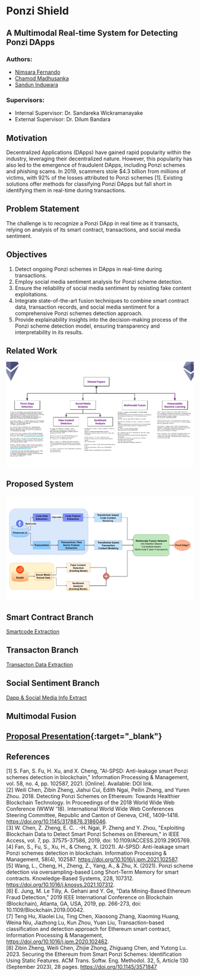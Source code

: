 # Ponzi Shield

## A Multimodal Real-time System for Detecting Ponzi DApps

### Authors:
- [Nimsara Fernando](https://github.com/nimsara66)
- [Chamod Madhusanka](https://github.com/chamodmadhusanka)
- [Sandun Induwara](https://github.com/sanduninduwara)

### Supervisors:
- Internal Supervisor: Dr. Sandareka Wickramanayake
- External Supervisor: Dr. Dilum Bandara

## Motivation

Decentralized Applications (DApps) have gained rapid popularity within the industry, leveraging their decentralized nature. However, this popularity has also led to the emergence of fraudulent DApps, including Ponzi schemes and phishing scams. In 2019, scammers stole $4.3 billion from millions of victims, with 92% of the losses attributed to Ponzi schemes [1]. Existing solutions offer methods for classifying Ponzi DApps but fall short in identifying them in real-time during transactions.

## Problem Statement

The challenge is to recognize a Ponzi DApp in real time as it transacts, relying on analysis of its smart contract, transactions, and social media sentiment.

## Objectives

1. Detect ongoing Ponzi schemes in DApps in real-time during transactions.
2. Employ social media sentiment analysis for Ponzi scheme detection.
3. Ensure the reliability of social media sentiment by resisting fake content exploitations.
4. Integrate state-of-the-art fusion techniques to combine smart contract data, transaction records, and social media sentiment for a comprehensive Ponzi schemes detection approach.
5. Provide explainability insights into the decision-making process of the Ponzi scheme detection model, ensuring transparency and interpretability in its results.

## Related Work

![](./assets/related-work.png)

## Proposed System

![](./assets/ponzishieldarchitecture.png)

## Smart Contract Branch

[Smartcode Extraction](https://github.com/PonziShield/code-extraction)

## Transacton Branch

[Transacton Data Extraction](https://github.com/PonziShield/test_data_extraction)

## Social Sentiment Branch

[Dapp & Social Media Info Extract](https://github.com/PonziShield/DappInfoExtract)

## Multimodal Fusion

## [Proposal Presentation](path/to/your/file.pdf){:target="_blank"}

## References

[1] S. Fan, S. Fu, H. Xu, and X. Cheng, "Al-SPSD: Anti-leakage smart Ponzi schemes detection in blockchain," Information Processing & Management, vol. 58, no. 4, pp. 102587, 2021. [Online]. Available: DOI link.  
[2] Weili Chen, Zibin Zheng, Jiahui Cui, Edith Ngai, Peilin Zheng, and Yuren Zhou. 2018. Detecting Ponzi Schemes on Ethereum: Towards Healthier Blockchain Technology. In Proceedings of the 2018 World Wide Web Conference (WWW '18). International World Wide Web Conferences Steering Committee, Republic and Canton of Geneva, CHE, 1409–1418. https://doi.org/10.1145/3178876.3186046.  
[3] W. Chen, Z. Zheng, E. C. . -H. Ngai, P. Zheng and Y. Zhou, "Exploiting Blockchain Data to Detect Smart Ponzi Schemes on Ethereum," in IEEE Access, vol. 7, pp. 37575-37586, 2019, doi: 10.1109/ACCESS.2019.2905769.  
[4] Fan, S., Fu, S., Xu, H., & Cheng, X. (2021). Al-SPSD: Anti-leakage smart Ponzi schemes detection in blockchain. Information Processing & Management, 58(4), 102587. https://doi.org/10.1016/j.ipm.2021.102587.  
[5] Wang, L., Cheng, H., Zheng, Z., Yang, A., & Zhu, X. (2021). Ponzi scheme detection via oversampling-based Long Short-Term Memory for smart contracts. Knowledge-Based Systems, 228, 107312. https://doi.org/10.1016/j.knosys.2021.107312.  
[6] E. Jung, M. Le Tilly, A. Gehani and Y. Ge, "Data Mining-Based Ethereum Fraud Detection," 2019 IEEE International Conference on Blockchain (Blockchain), Atlanta, GA, USA, 2019, pp. 266-273, doi: 10.1109/Blockchain.2019.00042.  
[7] Teng Hu, Xiaolei Liu, Ting Chen, Xiaosong Zhang, Xiaoming Huang, Weina Niu, Jiazhong Lu, Kun Zhou, Yuan Liu, Transaction-based classification and detection approach for Ethereum smart contract, Information Processing & Management, https://doi.org/10.1016/j.ipm.2020.102462.  
[8] Zibin Zheng, Weili Chen, Zhijie Zhong, Zhiguang Chen, and Yutong Lu. 2023. Securing the Ethereum from Smart Ponzi Schemes: Identification Using Static Features. ACM Trans. Softw. Eng. Methodol. 32, 5, Article 130 (September 2023), 28 pages. https://doi.org/10.1145/3571847  
